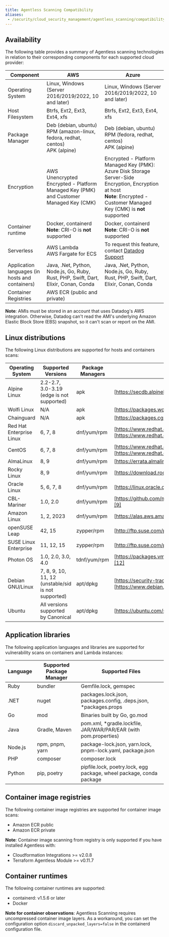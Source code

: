 ```yaml
---
title: Agentless Scanning Compatibility
aliases:
 - /security/cloud_security_management/agentless_scanning/compatibility
---
```


## Availability

The following table provides a summary of Agentless scanning technologies in relation to their corresponding components for each supported cloud provider:

| Component                                       | AWS                                                                                                                                       | Azure                                                                                                                                                                             |
|-------------------------------------------------|-------------------------------------------------------------------------------------------------------------------------------------------|-----------------------------------------------------------------------------------------------------------------------------------------------------------------------------------|
| Operating System                                | Linux, Windows (Server 2016/2019/2022, 10 and later)                                                                                      | Linux, Windows (Server 2016/2019/2022, 10 and later)                                                                                                                              |
| Host Filesystem                                 | Btrfs, Ext2, Ext3, Ext4, xfs                                                                                                              | Btrfs, Ext2, Ext3, Ext4, xfs                                                                                                                                                      |
| Package Manager                                 | Deb (debian, ubuntu) <br> RPM (amazon-linux, fedora, redhat, centos) <br> APK (alpine)                                                    | Deb (debian, ubuntu) <br> RPM (fedora, redhat, centos) <br> APK (alpine)                                                                                                          |
| Encryption                                      | AWS </br> Unencrypted </br> Encrypted - Platform Managed Key (PMK) and Customer Managed Key (CMK)                                         | Encrypted - Platform Managed Key (PMK): Azure Disk Storage Server-Side Encryption, Encryption at host </br> **Note**: Encrypted - Customer Managed Key (CMK) is **not** supported |
| Container runtime                               | Docker, containerd </br> **Note**: CRI-O is **not** supported                                                                             | Docker, containerd </br> **Note**: CRI-O is **not** supported                                                                                                                     |
| Serverless                                      | AWS Lambda <br> AWS Fargate for ECS                                                                                                              | To request this feature, contact [Datadog Support][16]                                                                                                                                                         |
| Application languages (in hosts and containers) | Java, .Net, Python, Node.js, Go, Ruby, Rust, PHP, Swift, Dart, Elixir, Conan, Conda                                                       | Java, .Net, Python, Node.js, Go, Ruby, Rust, PHP, Swift, Dart, Elixir, Conan, Conda                                                                                               |
| Container Registries                            | AWS ECR (public and private)                          |                                                                                   |                              ||

**Note**: AMIs must be stored in an account that uses Datadog's AWS integration. Otherwise, Datadog can't read the AMI's underlying Amazon Elastic Block Store (EBS) snapshot, so it can't scan or report on the AMI.

## Linux distributions

The following Linux distributions are supported for hosts and containers scans:

| Operating System         | Supported Versions                                  | Package Managers | Security Advisories                                                                                       |
|--------------------------|-----------------------------------------------------|------------------|-----------------------------------------------------------------------------------------------------------|
| Alpine Linux             | 2.2-2.7, 3.0-3.19 (edge is not supported)           | apk              | [https://secdb.alpinelinux.org/][1]                                                                       |
| Wolfi Linux              | N/A                                                 | apk              | [https://packages.wolfi.dev/os/security.json][2]                                                          |
| Chainguard               | N/A                                                 | apk              | [https://packages.cgr.dev/chainguard/security.json][3]                                                    |
| Red Hat Enterprise Linux | 6, 7, 8                                             | dnf/yum/rpm      | [https://www.redhat.com/security/data/metrics/][4] and [https://www.redhat.com/security/data/oval/v2/][5] |
| CentOS                   | 6, 7, 8                                             | dnf/yum/rpm      | [https://www.redhat.com/security/data/metrics/][4] and [https://www.redhat.com/security/data/oval/v2/][5] |
| AlmaLinux                | 8, 9                                                | dnf/yum/rpm      | [https://errata.almalinux.org/][6]                                                                        |
| Rocky Linux              | 8, 9                                                | dnf/yum/rpm      | [https://download.rockylinux.org/pub/rocky/][7]                                                           |
| Oracle Linux             | 5, 6, 7, 8                                          | dnf/yum/rpm      | [https://linux.oracle.com/security/oval/][8]                                                              |
| CBL-Mariner              | 1.0, 2.0                                            | dnf/yum/rpm      | [https://github.com/microsoft/CBL-MarinerVulnerabilityData/][9]                                           |
| Amazon Linux             | 1, 2, 2023                                          | dnf/yum/rpm      | [https://alas.aws.amazon.com/][10]                                                                        |
| openSUSE Leap            | 42, 15                                              | zypper/rpm       | [http://ftp.suse.com/pub/projects/security/cvrf/][11]                                                     |
| SUSE Linux Enterprise    | 11, 12, 15                                          | zypper/rpm       | [http://ftp.suse.com/pub/projects/security/cvrf/][11]                                                     |
| Photon OS                | 1.0, 2.0, 3.0, 4.0                                  | tdnf/yum/rpm     | [https://packages.vmware.com/photon/photon_cve_metadata/][12]                                             |
| Debian GNU/Linux         | 7, 8, 9, 10, 11, 12 (unstable/sid is not supported) | apt/dpkg         | [https://security-tracker.debian.org/tracker/][13] and [https://www.debian.org/security/oval/][14]        |
| Ubuntu                   | All versions supported by Canonical                 | apt/dpkg         | [https://ubuntu.com/security/cve][15]                                                                     |

## Application libraries

The following application languages and libraries are supported for vulnerability scans on containers and Lambda instances:

| Language | Supported Package Manager | Supported Files                                                      |
|----------|---------------------------|----------------------------------------------------------------------|
| Ruby     | bundler                   | Gemfile.lock, gemspec                                                |
| .NET     | nuget                     | packages.lock.json, packages.config, .deps.json, *packages.props     |
| Go       | mod                       | Binaries built by Go, go.mod                                         |
| Java     | Gradle, Maven             | pom.xml, *gradle.lockfile, JAR/WAR/PAR/EAR (with pom.properties)     |
| Node.js  | npm, pnpm, yarn           | package-lock.json, yarn.lock, pnpm-lock.yaml, package.json           |
| PHP      | composer                  | composer.lock                                                        |
| Python   | pip, poetry               | pipfile.lock, poetry.lock, egg package, wheel package, conda package |

## Container image registries

The following container image registries are supported for container image scans:

- Amazon ECR public
- Amazon ECR private

**Note**: Container image scanning from registry is only supported if you have installed Agentless with:
  - Cloudformation Integrations >= v2.0.8
  - Terraform Agentless Module >= v0.11.7

## Container runtimes

The following container runtimes are supported:

- containerd: v1.5.6 or later
- Docker

**Note for container observations**: Agentless Scanning requires uncompressed container image layers. As a workaround, you can set the configuration option `discard_unpacked_layers=false` in the containerd configuration file.

[1]: https://secdb.alpinelinux.org/
[2]: https://packages.wolfi.dev/os/security.json
[3]: https://packages.cgr.dev/chainguard/security.json
[4]: https://www.redhat.com/security/data/metrics/
[5]: https://www.redhat.com/security/data/oval/v2/
[6]: https://errata.almalinux.org/
[7]: https://download.rockylinux.org/pub/rocky/
[8]: https://linux.oracle.com/security/oval/
[9]: https://github.com/microsoft/CBL-MarinerVulnerabilityData/
[10]: https://alas.aws.amazon.com/
[11]: http://ftp.suse.com/pub/projects/security/cvrf/
[12]: https://packages.vmware.com/photon/photon_cve_metadata/
[13]: https://security-tracker.debian.org/tracker/
[14]: https://www.debian.org/security/oval/
[15]: https://ubuntu.com/security/cve
[16]: /help

